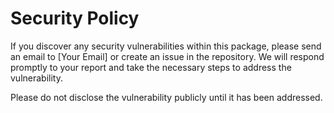# Security Policy

If you discover any security vulnerabilities within this package, please send an email to [Your Email] or create an issue in the repository. We will respond promptly to your report and take the necessary steps to address the vulnerability. 

Please do not disclose the vulnerability publicly until it has been addressed.